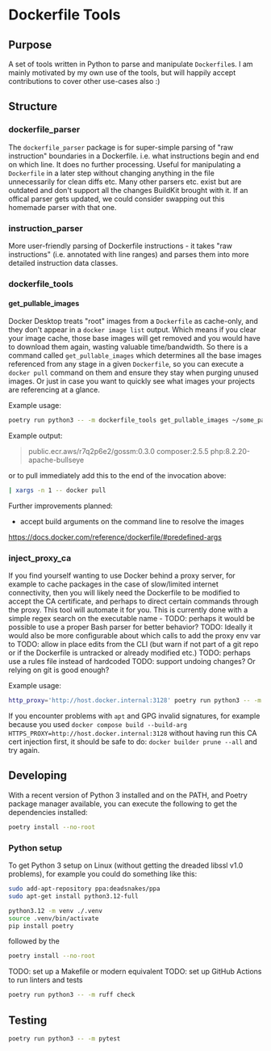 # Dockerfile Tools

## Purpose

A set of tools written in Python to parse and manipulate `Dockerfile`s.
I am mainly motivated by my own use of the tools, but will happily accept contributions to cover other use-cases also :)

## Structure

### dockerfile_parser
The `dockerfile_parser` package is for super-simple parsing of "raw instruction" boundaries in a Dockerfile.
i.e. what instructions begin and end on which line.
It does no further processing. Useful for manipulating a `Dockerfile` in a later step without changing anything in the file unnecessarily for clean diffs etc.
Many other parsers etc. exist but are outdated and don't support all the changes BuildKit brought with it.
If an offical parser gets updated, we could consider swapping out this homemade parser with that one.

### instruction_parser
More user-friendly parsing of Dockerfile instructions - it takes "raw instructions" (i.e. annotated with line ranges) and parses them into more detailed instruction data classes.

### dockerfile_tools

#### get_pullable_images
Docker Desktop treats "root" images from a `Dockerfile` as cache-only, and they don't appear in a `docker image list` output.
Which means if you clear your image cache, those base images will get removed and you would have to download them again, wasting valuable time/bandwidth.
So there is a command called `get_pullable_images` which determines all the base images referenced from any stage in a given `Dockerfile`, so you can execute a `docker pull` command on them and ensure they stay when purging unused images. Or just in case you want to quickly see what images your projects are referencing at a glance.

Example usage:
```sh
poetry run python3 -- -m dockerfile_tools get_pullable_images ~/some_path_to_a/Dockerfile
```

Example output:
> public.ecr.aws/r7q2p6e2/gossm:0.3.0
> composer:2.5.5
> php:8.2.20-apache-bullseye

or to pull immediately add this to the end of the invocation above:
```sh
| xargs -n 1 -- docker pull
```

Further improvements planned:
- accept build arguments on the command line to resolve the images

https://docs.docker.com/reference/dockerfile/#predefined-args

### inject_proxy_ca
If you find yourself wanting to use Docker behind a proxy server, for example to cache packages in the case of slow/limited internet connectivity, then you will likely need the Dockerfile to be modified to accept the CA certificate, and perhaps to direct certain commands through the proxy. This tool will automate it for you.
This is currently done with a simple regex search on the executable name - TODO: perhaps it would be possible to use a proper Bash parser for better behavior?
TODO: Ideally it would also be more configurable about which calls to add the proxy env var to
TODO: allow in place edits from the CLI (but warn if not part of a git repo or if the Dockerfile is untracked or already modified etc.)
TODO: perhaps use a rules file instead of hardcoded
TODO: support undoing changes? Or relying on git is good enough?

Example usage:
```sh
http_proxy='http://host.docker.internal:3128' poetry run python3 -- -m dockerfile_tools inject_proxy_ca ~/some_path_to_a/Dockerfile ~/.config/proxy-kutti/rootCA.pem > new_dockerfile
```

If you encounter problems with `apt` and GPG invalid signatures, for example because you used `docker compose build --build-arg HTTPS_PROXY=http://host.docker.internal:3128` without having run this CA cert injection first, it should be safe to do:
`docker builder prune --all` and try again.

## Developing

With a recent version of Python 3 installed and on the PATH, and Poetry package manager available, you can execute the following to get the dependencies installed:

```sh
poetry install --no-root
```

### Python setup

To get Python 3 setup on Linux (without getting the dreaded libssl v1.0 problems), for example you could do something like this:
```sh
sudo add-apt-repository ppa:deadsnakes/ppa
sudo apt-get install python3.12-full

python3.12 -m venv ./.venv
source .venv/bin/activate
pip install poetry
```
followed by the
```sh
poetry install --no-root
```

TODO: set up a Makefile or modern equivalent
TODO: set up GitHub Actions to run linters and tests
```sh
poetry run python3 -- -m ruff check
```


## Testing

```sh
poetry run python3 -- -m pytest
```
